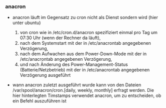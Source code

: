 ### anacron

* anacron läuft im Gegensatz zu cron nicht als Dienst sondern wird \(hier unter ubuntu\)  
  1. von cron wie in /etc/cron.d/anacron spezifiziert einmal pro Tag um 07:30 Uhr (wenn der Rechner da läuft),  
  2. nach dem Systemstart mit der in /etc/anacrontab angegebenen Verzögerung,  
  3. nach dem Aufwachen aus dem Power-Down-Mode mit der in /etc/anacrontab angegebenen Verzögerung,  
  4. und nach Änderung des Power-Management-Status \(Batterie/Netzbetrieb\)  mit der in /etc/anacrontab angegebenen Verzögerung ausgeführt

* wann anacron zuletzt ausgeführt wurde kann von den Dateien /var/spool/anacron/cron.\[daily, weekly, monthly\] erfragt werden. Die hier hinterlegten Timstamps verwendet anacron, um zu entscheiden, ob ein Befehl auszuführen ist




